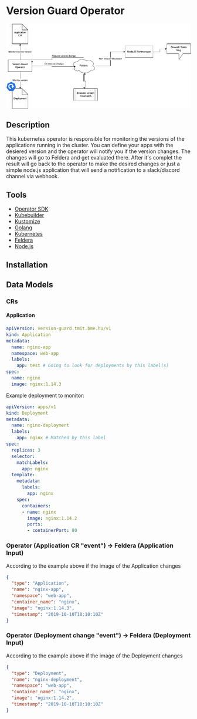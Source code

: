 # Version Guard Operator

![](docs/overview.drawio.png)

## Description
This kubernetes operator is responsible for monitoring the versions of the applications running in the cluster.
You can define your apps with the desiered version and the operator will notify you if the version changes. 
The changes will go to Feldera and get evaluated there. After it's complet the result will go back to the operator
to make the desired changes or just a simple node.js application that will send a notification to a slack/discord channel via webhook.

## Tools
- [Operator SDK]()
- [Kubebuilder]()
- [Kustomize]()
- [Golang]()
- [Kubernetes]()
- [Feldera]()
- [Node.js]()

## Installation

## Data Models
### CRs
#### Application
```yaml
apiVersion: version-guard.tmit.bme.hu/v1
kind: Application
metadata:
  name: nginx-app
  namespace: web-app
  labels:
    app: test # Going to look for deployments by this label(s)
spec:
  name: nginx
  image: nginx:1.14.3
```

Example deployment to monitor:

```yaml
apiVersion: apps/v1
kind: Deployment
metadata:
  name: nginx-deployment
  labels:
    app: nginx # Matched by this label
spec:
  replicas: 3
  selector:
    matchLabels:
      app: nginx 
  template:
    metadata:
      labels:
        app: nginx
    spec:
      containers:
      - name: nginx
        image: nginx:1.14.2
        ports:
        - containerPort: 80
```

### Operator (Application CR "event") -> Feldera (Application Input)
According to the example above if the image of the Application changes  
```json
{
  "type": "Application",
  "name": "nginx-app",
  "namespace": "web-app",
  "container_name": "nginx",
  "image": "nginx:1.14.3",
  "timestamp": "2019-10-10T10:10:10Z" 
}
```

### Operator (Deployment change "event") -> Feldera (Deployment Input)
According to the example above if the image of the Deployment changes
```json
{
  "type": "Deployment",
  "name": "nginx-deployment",
  "namespace": "web-app",
  "container_name": "nginx",
  "image": "nginx:1.14.2",
  "timestamp": "2019-10-10T10:10:10Z" 
}
```